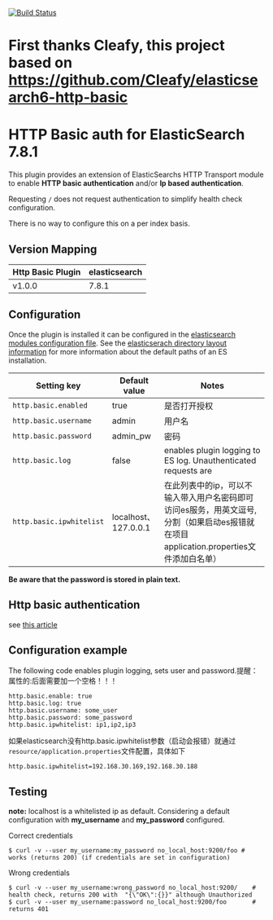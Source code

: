 [![Build Status](https://travis-ci.org/Cleafy/elasticsearch6-http-basic.svg?branch=master)](https://github.com/Cleafy/elasticsearch6-http-basic)

# First thanks Cleafy, this project based on https://github.com/Cleafy/elasticsearch6-http-basic

# HTTP Basic auth for ElasticSearch 7.8.1

This plugin provides an extension of ElasticSearchs HTTP Transport module to enable **HTTP basic authentication** and/or
**Ip based authentication**.

Requesting `/` does not request authentication to simplify health check configuration.

There is no way to configure this on a per index basis.


## Version Mapping

|     Http Basic Plugin       | elasticsearch                |
|-----------------------------|------------------------------|
| v1.0.0                      |                       7.8.1 |

## Configuration

Once the plugin is installed it can be configured in the [elasticsearch modules configuration file](http://www.elasticsearch.org/guide/en/elasticsearch/reference/current/setup-configuration.html#settings). See the [elasticserach directory layout information](http://www.elasticsearch.org/guide/en/elasticsearch/reference/current/setup-dir-layout.html) for more information about the default paths of an ES installation.

| Setting key              | Default value        | Notes                                                        |
| ------------------------ | -------------------- | ------------------------------------------------------------ |
| `http.basic.enabled`     | true                 | 是否打开授权                                                 |
| `http.basic.username`    | admin                | 用户名                                                       |
| `http.basic.password`    | admin_pw             | 密码                                                         |
| `http.basic.log`         | false                | enables plugin logging to ES log. Unauthenticated requests are |
| `http.basic.ipwhitelist` | localhost、127.0.0.1 | 在此列表中的ip，可以不输入带入用户名密码即可访问es服务，用英文逗号,分割（如果启动es报错就在项目application.properties文件添加白名单） |
**Be aware that the password is stored in plain text.**

## Http basic authentication

see [this article](https://en.wikipedia.org/wiki/Basic_access_authentication)

## Configuration example

The following code enables plugin logging, sets user and password.提醒：属性的:后面需要加一个空格！！！

```
http.basic.enable: true
http.basic.log: true
http.basic.username: some_user
http.basic.password: some_password
http.basic.ipwhitelist: ip1,ip2,ip3
```

如果elasticsearch没有http.basic.ipwhitelist参数（启动会报错）就通过`resource/application.properties`文件配置，具体如下

```
http.basic.ipwhitelist=192.168.30.169,192.168.30.188
```

## Testing

**note:** localhost is a whitelisted ip as default.
Considering a default configuration with **my_username** and **my_password** configured.

Correct credentials
```
$ curl -v --user my_username:my_password no_local_host:9200/foo # works (returns 200) (if credentials are set in configuration)
```

Wrong credentials
```
$ curl -v --user my_username:wrong_password no_local_host:9200/    # health check, returns 200 with  "{\"OK\":{}}" although Unauthorized
$ curl -v --user my_username:password no_local_host:9200/foo       # returns 401
```
